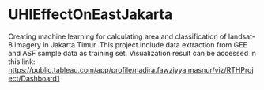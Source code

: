 # UHIEffectOnEastJakarta
Creating machine learning for calculating area and classification of landsat-8 imagery in Jakarta Timur. This project include data extraction from GEE and ASF sample data as training set.
Visualization result can be accessed in this link:
https://public.tableau.com/app/profile/nadira.fawziyya.masnur/viz/RTHProject/Dashboard1
